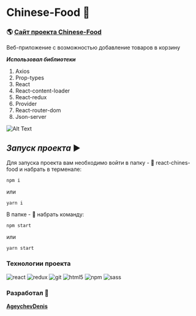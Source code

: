 # **Chinese-Food** :sushi: 

### :earth_americas: [Сайт проекта Chinese-Food](https://react-chinese-food.vercel.app/)

Веб-приложение с возможностью добавление товаров в корзину

***Использовал библиотеки***

1. Axios
2. Prop-types
3. React
4. React-content-loader
5. React-redux
6. Provider
7. React-router-dom
8. Json-server

![Alt Text](https://s7.gifyu.com/images/11211.gif)

## *Запуск проекта* :arrow_forward: 

Для запуска проекта вам необходимо войти в папку - :file_folder: react-chines-food и набрать в терменале:

```
npm i
```

или

```
yarn i
```

В папке - :open_file_folder: набрать команду:

```
npm start
```

или

```
yarn start
```
### Технологии проекта ###
![react](https://user-images.githubusercontent.com/83320431/164966875-74b548bf-6351-41f7-8421-2d398fe1a2cc.svg)
![redux](https://user-images.githubusercontent.com/83320431/164966894-c6fd94fc-c0a5-43a7-8643-596724a5dd57.svg)
![git](https://user-images.githubusercontent.com/83320431/164966836-33554341-f834-4991-9e93-549f2c02e3d5.svg)
![html5](https://user-images.githubusercontent.com/83320431/164966871-d1edd1c2-ab99-469e-8ea3-816996397d5d.svg)
![npm](https://user-images.githubusercontent.com/83320431/164966879-8acaddbe-246d-4c6a-ae5c-02a875e05216.svg)
![sass](https://user-images.githubusercontent.com/83320431/164966900-1c8d75fe-7f1a-4288-915f-d799f3399c49.svg)

### Разработал :man:

**[AgeychevDenis](https://github.com/AgeychevDenis)**



